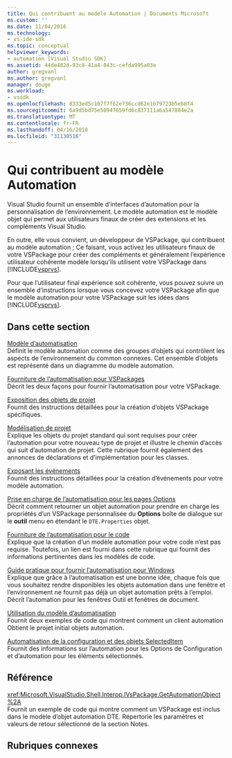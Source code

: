 ```yaml
---
title: Qui contribuent au modèle Automation | Documents Microsoft
ms.custom: ''
ms.date: 11/04/2016
ms.technology:
- vs-ide-sdk
ms.topic: conceptual
helpviewer_keywords:
- automation [Visual Studio SDK]
ms.assetid: 44de482d-93c8-41a4-843c-cefda995a03e
author: gregvanl
ms.author: gregvanl
manager: douge
ms.workload:
- vssdk
ms.openlocfilehash: 8333ed5c107f7f62e736ccd62e1b79723b5eb8f4
ms.sourcegitcommit: 6a9d5bd75e50947659fd6c837111a6a547884e2a
ms.translationtype: MT
ms.contentlocale: fr-FR
ms.lasthandoff: 04/16/2018
ms.locfileid: "31130516"
---
```

# <a name="contributing-to-the-automation-model"></a>Qui contribuent au modèle Automation
Visual Studio fournit un ensemble d’interfaces d’automation pour la personnalisation de l’environnement. Le modèle automation est le modèle objet qui permet aux utilisateurs finaux de créer des extensions et les compléments Visual Studio.  
  
 En outre, elle vous convient, un développeur de VSPackage, qui contribuent au modèle automation ; Ce faisant, vous activez les utilisateurs finaux de votre VSPackage pour créer des compléments et généralement l’expérience utilisateur cohérente modèle lorsqu’ils utilisent votre VSPackage dans [!INCLUDE[vsprvs](../../code-quality/includes/vsprvs_md.md)].  
  
 Pour que l’utilisateur final expérience soit cohérente, vous pouvez suivre un ensemble d’instructions lorsque vous concevez votre VSPackage afin que le modèle automation pour votre VSPackage suit les idées dans [!INCLUDE[vsprvs](../../code-quality/includes/vsprvs_md.md)].  
  
## <a name="in-this-section"></a>Dans cette section  
 [Modèle d’automatisation](../../extensibility/internals/automation-model-overview.md)  
 Définit le modèle automation comme des groupes d’objets qui contrôlent les aspects de l’environnement du common connexes. Cet ensemble d’objets est représenté dans un diagramme du modèle automation.  
  
 [Fourniture de l’automatisation pour VSPackages](../../extensibility/internals/providing-automation-for-vspackages.md)  
 Décrit les deux façons pour fournir l’automatisation pour votre VSPackage.  
  
 [Exposition des objets de projet](../../extensibility/internals/exposing-project-objects.md)  
 Fournit des instructions détaillées pour la création d’objets VSPackage spécifiques.  
  
 [Modélisation de projet](../../extensibility/internals/project-modeling.md)  
 Explique les objets du projet standard qui sont requises pour créer l’automation pour votre nouveau type de projet et illustre le chemin d’accès qui suit d’automation de projet. Cette rubrique fournit également des annonces de déclarations et d’implémentation pour les classes.  
  
 [Exposant les événements](../../extensibility/internals/exposing-events-in-the-visual-studio-sdk.md)  
 Fournit des instructions détaillées pour la création d’événements pour votre modèle automation.  
  
 [Prise en charge de l’automatisation pour les pages Options](../../extensibility/internals/automation-support-for-options-pages.md)  
 Décrit comment retourner un objet automation pour prendre en charge les propriétés d’un VSPackage personnalisée du **Options** boîte de dialogue sur le **outil** menu en étendant le `DTE.Properties` objet.  
  
 [Fourniture de l’automatisation pour le code](../../extensibility/internals/providing-automation-for-code.md)  
 Explique que la création d’un modèle automation pour votre code n’est pas requise. Toutefois, un lien est fourni dans cette rubrique qui fournit des informations pertinentes dans les modèles de code.  
  
 [Guide pratique pour fournir l’automatisation pour Windows](../../extensibility/internals/how-to-provide-automation-for-windows.md)  
 Explique que grâce à l’automatisation est une bonne idée, chaque fois que vous souhaitez rendre disponibles les objets automation dans une fenêtre et l’environnement ne fournit pas déjà un objet automation prêts à l’emploi. Décrit l’automation pour les fenêtres Outil et fenêtres de document.  
  
 [Utilisation du modèle d’automatisation](../../extensibility/internals/using-the-automation-model.md)  
 Fournit deux exemples de code qui montrent comment un client automation Obtient le projet initial objets automation.  
  
 [Automatisation de la configuration et des objets SelectedItem](../../extensibility/internals/automation-for-configuration-and-selecteditem-objects.md)  
 Fournit des informations sur l’automation pour les Options de Configuration et d’automation pour les éléments sélectionnés.  
  
## <a name="reference"></a>Référence  
 <xref:Microsoft.VisualStudio.Shell.Interop.IVsPackage.GetAutomationObject%2A>  
 Fournit un exemple de code qui montre comment un VSPackage est inclus dans le modèle d’objet automation DTE. Répertorie les paramètres et valeurs de retour sélectionné de la section Notes.  
  
## <a name="related-sections"></a>Rubriques connexes